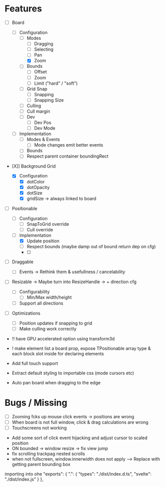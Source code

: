 # Features

- [ ] Board

  - [ ] Configuration
    - [ ] Modes
      - [ ] Dragging
      - [ ] Selecting
      - [ ] Pan
      - [x] Zoom
    - [ ] Bounds
      - [ ] Offset
      - [ ] Zoom
      - [ ] Limit ("hard" / "soft")
    - [ ] Grid Snap
      - [ ] Snapping
      - [ ] Snapping Size
    - [ ] Culling
    - [ ] Cull margin
    - [ ] Dev
      - [ ] Dev Pos
      - [ ] Dev Mode
  - [ ] Implementation
    - [ ] Modes & Events
      - [ ] Mode changes emit better events
    - [ ] Bounds
    - [ ] Respect parent container boundingRect

- [X]] Background Grid

  - [x] Configuration
    - [x] dotColor
    - [x] dotOpacity
    - [x] dotSize
    - [x] gridSize -> always linked to board

- [ ] Positionable

  - [ ] Configuration
    - [ ] SnapToGrid override
    - [ ] Cull override
  - [ ] Implementation
    - [x] Update position
    - [ ] Respect bounds (maybe damp out of bound return dep on cfg)
    - [ ]

- [ ] Draggable

  - [ ] Events -> Rethink them & usefullness / cancelability

- [ ] Resizable -> Maybe turn into ResizeHandle -> + direction cfg

  - [ ] Configurability
    - [ ] Min/Max width/height
  - [ ] Support all directions

- [ ] Optimizations

  - [ ] Position updates if snapping to grid
  - [ ] Make culling work correctly

- !! have GPU accelerated option using transform3d
- ! make element list a board prop, expose TPositionable array type & each block slot inside for declaring elements

- Add full touch support
- Extract default styling to importable css (mode cursors etc)
- Auto pan board when dragging to the edge

# Bugs / Missing

- [ ] Zooming fcks up mouse click events -> positions are wrong
- [ ] When board is not full window, click & drag calculations are wrong
- [ ] Touchscreens not working

- Add some sort of click event hijacking and adjust cursor to scaled position
- ON bounded -> window resize -> fix view jump
- fix scrolling trackpag nested scrolls
- when not fullscreen, window.innerwidth does not apply --> Replace with getting parent bounding box

importing into ohe
"exports": {
".": {
"types": "./dist/index.d.ts",
"svelte": "./dist/index.js"
}
},
